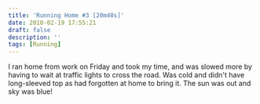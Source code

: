 ```yaml
---
title: 'Running Home #3 [20m40s]'
date: 2010-02-19 17:55:21
draft: false
description: ''
tags: [Running]
---
```


I ran home from work on Friday and took my time, and was slowed more by having to wait at traffic lights to cross the road. Was cold and didn't have long-sleeved top as had forgotten at home to bring it. The sun was out and sky was blue!